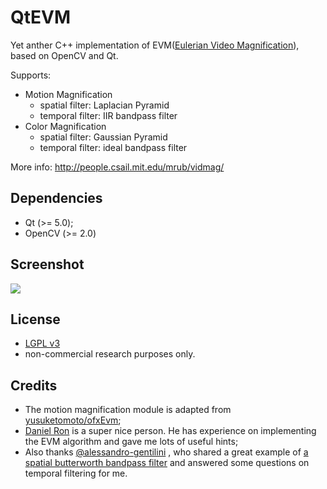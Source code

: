 QtEVM
=====

Yet anther C++ implementation of EVM([Eulerian Video Magnification](http://people.csail.mit.edu/mrub/vidmag/)), based on OpenCV and Qt.

Supports:

* Motion Magnification
    - spatial filter: Laplacian Pyramid
	- temporal filter: IIR bandpass filter
* Color Magnification
    - spatial filter: Gaussian Pyramid
	- temporal filter: ideal bandpass filter

More info: http://people.csail.mit.edu/mrub/vidmag/

## Dependencies ##

* Qt (>= 5.0);
* OpenCV (>= 2.0)

## Screenshot ##

![](https://raw2.github.com/wzpan/QtEVM/master/Screenshots/QtEVM.png)

## License ##

* [LGPL v3](https://github.com/wzpan/QtEVM/raw/master/LICENSE)
* non-commercial research purposes only.

## Credits ##

* The motion magnification module is adapted from [yusuketomoto/ofxEvm](https://github.com/yusuketomoto/ofxEvm);
* [Daniel Ron](http://web.mit.edu/dron/www/portfolio/) is a super nice person. He has experience on implementing the EVM algorithm and gave me lots of useful hints;
* Also thanks [@alessandro-gentilini](https://github.com/alessandro-gentilini) , who shared a great example of [a spatial butterworth bandpass filter](https://github.com/alessandro-gentilini/opencv_exercises-butterworth) and answered some questions on temporal filtering for me.
